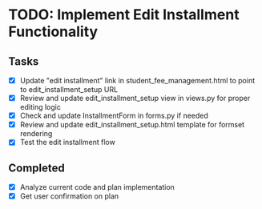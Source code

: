 # TODO: Implement Edit Installment Functionality

## Tasks
- [x] Update "edit installment" link in student_fee_management.html to point to edit_installment_setup URL
- [x] Review and update edit_installment_setup view in views.py for proper editing logic
- [x] Check and update InstallmentForm in forms.py if needed
- [x] Review and update edit_installment_setup.html template for formset rendering
- [x] Test the edit installment flow

## Completed
- [x] Analyze current code and plan implementation
- [x] Get user confirmation on plan
